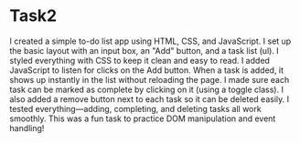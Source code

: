 # Task2
I created a simple to-do list app using HTML, CSS, and JavaScript.  I set up the basic layout with an input box, an "Add" button, and a task list (ul).  I styled everything with CSS to keep it clean and easy to read.  I added JavaScript to listen for clicks on the Add button.  When a task is added, it shows up instantly in the list without reloading the page.  I made sure each task can be marked as complete by clicking on it (using a toggle class).  I also added a remove button next to each task so it can be deleted easily.  I tested everything—adding, completing, and deleting tasks all work smoothly.   This was a fun task to practice DOM manipulation and event handling!
